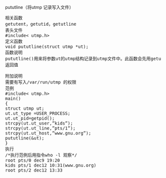 pututline（将utmp 记录写入文件）
<pre>相关函数
getutent，getutid，getutline
表头文件
#include< utmp.h>
定义函数
void pututline(struct utmp *ut);
函数说明
pututline()用来将参数ut的utmp结构记录到utmp文件中。此函数会先用getutid()来取得正确的写入位置，如果没有找到相符的记录则会加入到utmp文件尾，utmp结构请参考getutent()。
返回值

附加说明
需要有写入/var/run/utmp 的权限
范例
#include< utmp.h>
main()
{
struct utmp ut;
ut.ut_type =USER_PROCESS;
ut.ut_pid=getpid();
strcpy(ut.ut_user,”kids”);
strcpy(ut.ut_line,”pts/1”);
strcpy(ut.ut_host,”www.gnu.org”);
pututline(&ut);
}
执行
/*执行范例后用指令who -l 观察*/
root pts/0 dec9 19:20
kids pts/1 dec12 10:31(www.gnu.org)
root pts/2 dec12 13:33
　
</pre>